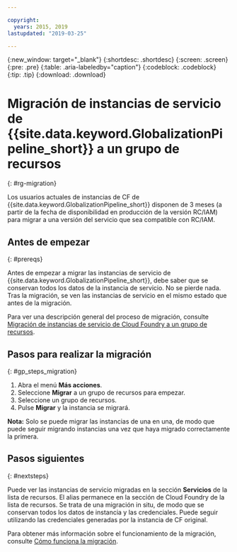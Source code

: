 ```yaml
---

copyright:
  years: 2015, 2019
lastupdated: "2019-03-25"

---
```


{:new_window: target="_blank"}
{:shortdesc: .shortdesc}
{:screen: .screen}
{:pre: .pre}
{:table: .aria-labeledby="caption"}
{:codeblock: .codeblock}
{:tip: .tip}
{:download: .download}


# Migración de instancias de servicio de {{site.data.keyword.GlobalizationPipeline_short}} a un grupo de recursos
{: #rg-migration}

Los usuarios actuales de instancias de CF de {{site.data.keyword.GlobalizationPipeline_short}} disponen de 3 meses (a partir de la fecha de disponibilidad en producción de la versión RC/IAM) para migrar a una versión del servicio que sea compatible con RC/IAM.


## Antes de empezar
{: #prereqs}

Antes de empezar a migrar las instancias de servicio de {{site.data.keyword.GlobalizationPipeline_short}}, debe saber que se conservan todos los datos de la instancia de servicio. No se pierde nada. Tras la migración, se ven las instancias de servicio en el mismo estado que antes de la migración.   

Para ver una descripción general del proceso de migración, consulte [Migración de instancias de servicio de Cloud Foundry a un grupo de recursos](/docs/resources/instance_migration.html). 

## Pasos para realizar la migración
{: #gp_steps_migration}

1. Abra el menú **Más acciones**.
2. Seleccione **Migrar** a un grupo de recursos para empezar.
3. Seleccione un grupo de recursos.
4. Pulse **Migrar** y la instancia se migrará.

**Nota:** Solo se puede migrar las instancias de una en una, de modo que puede seguir migrando instancias una vez que haya migrado correctamente la primera.

## Pasos siguientes
{: #nextsteps}

Puede ver las instancias de servicio migradas en la sección **Servicios** de la lista de recursos. El alias permanece en la sección de Cloud Foundry de la lista de recursos. Se trata de una migración in situ, de modo que se conservan todos los datos de instancia y las credenciales. Puede seguir utilizando las credenciales generadas por la instancia de CF original. 

Para obtener más información sobre el funcionamiento de la migración, consulte [Cómo funciona la migración](/docs/resources/instance_migration.html#how).


